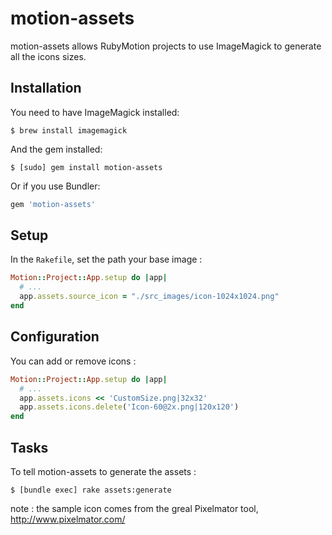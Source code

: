 # motion-assets

motion-assets allows RubyMotion projects to use ImageMagick to generate all the icons sizes.


## Installation

You need to have ImageMagick installed: 

```
$ brew install imagemagick
```

And the gem installed: 

```
$ [sudo] gem install motion-assets
```

Or if you use Bundler:

```ruby
gem 'motion-assets'
```


## Setup

In the `Rakefile`, set the path your base image :

```ruby
Motion::Project::App.setup do |app|
  # ...
  app.assets.source_icon = "./src_images/icon-1024x1024.png"
end
```

## Configuration

You can add or remove icons :

```ruby
Motion::Project::App.setup do |app|
  # ...
  app.assets.icons << 'CustomSize.png|32x32'
  app.assets.icons.delete('Icon-60@2x.png|120x120')
end
```

## Tasks

To tell motion-assets to generate the assets :

```
$ [bundle exec] rake assets:generate
```


note : the sample icon comes from the greal Pixelmator tool, http://www.pixelmator.com/
